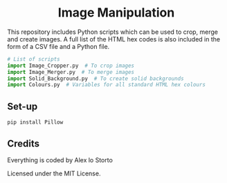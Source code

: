 <h1 align="center">Image Manipulation</h1>

This repository includes Python scripts which can be used to crop, merge and create images. A full list of the HTML hex codes is also included in the form of a CSV file and a Python file.

``` python
# List of scripts
import Image_Cropper.py  # To crop images
import Image_Merger.py  # To merge images
import Solid_Background.py  # To create solid backgrounds
import Colours.py  # Variables for all standard HTML hex colours
```

## Set-up
```
pip install Pillow
```

## Credits 

Everything is coded by Alex lo Storto

Licensed under the MIT License.
